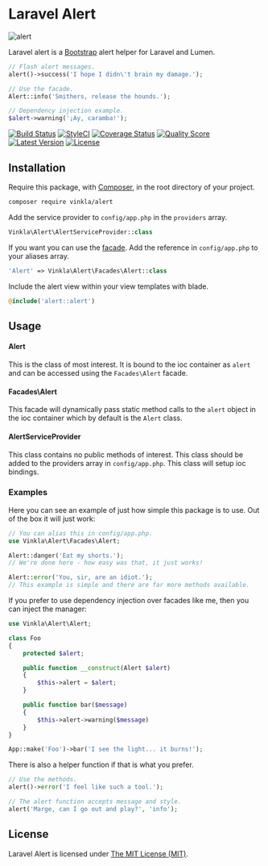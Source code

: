 Laravel Alert
=============

![alert](https://cloud.githubusercontent.com/assets/499192/14135442/b644c34c-f65d-11e5-9a65-528fe1ef84a8.jpg)

Laravel alert is a [Bootstrap](http://getbootstrap.com/) alert helper for Laravel and Lumen.

```php
// Flash alert messages.
alert()->success('I hope I didn\'t brain my damage.');

// Use the facade.
Alert::info('Smithers, release the hounds.');

// Dependency injection example.
$alert->warning('¡Ay, caramba!');
```

[![Build Status](https://img.shields.io/travis/vinkla/laravel-alert/master.svg?style=flat)](https://travis-ci.org/vinkla/laravel-alert)
[![StyleCI](https://styleci.io/repos/54970000/shield?style=flat)](https://styleci.io/repos/54970000)
[![Coverage Status](https://img.shields.io/scrutinizer/coverage/g/vinkla/alert.svg?style=flat)](https://scrutinizer-ci.com/g/vinkla/alert/code-structure)
[![Quality Score](https://img.shields.io/scrutinizer/g/vinkla/alert.svg?style=flat)](https://scrutinizer-ci.com/g/vinkla/alert)
[![Latest Version](https://img.shields.io/github/release/vinkla/alert.svg?style=flat)](https://github.com/vinkla/alert/releases)
[![License](https://img.shields.io/packagist/l/vinkla/alert.svg?style=flat)](https://packagist.org/packages/vinkla/alert)

## Installation
Require this package, with [Composer](https://getcomposer.org/), in the root directory of your project.

```bash
composer require vinkla/alert
```

Add the service provider to `config/app.php` in the `providers` array.

```php
Vinkla\Alert\AlertServiceProvider::class
```

If you want you can use the [facade](http://laravel.com/docs/facades). Add the reference in `config/app.php` to your aliases array.

```php
'Alert' => Vinkla\Alert\Facades\Alert::class
```

Include the alert view within your view templates with blade.

```php
@include('alert::alert')
```

## Usage

#### Alert

This is the class of most interest. It is bound to the ioc container as `alert` and can be accessed using the `Facades\Alert` facade.

#### Facades\Alert

This facade will dynamically pass static method calls to the `alert` object in the ioc container which by default is the `Alert` class.

#### AlertServiceProvider

This class contains no public methods of interest. This class should be added to the providers array in `config/app.php`. This class will setup ioc bindings.

### Examples
Here you can see an example of just how simple this package is to use. Out of the box it will just work:

```php
// You can alias this in config/app.php.
use Vinkla\Alert\Facades\Alert;

Alert::danger('Eat my shorts.');
// We're done here - how easy was that, it just works!

Alert::error('You, sir, are an idiot.');
// This example is simple and there are far more methods available.
```

If you prefer to use dependency injection over facades like me, then you can inject the manager:

```php
use Vinkla\Alert\Alert;

class Foo
{
	protected $alert;

	public function __construct(Alert $alert)
	{
		$this->alert = $alert;
	}

	public function bar($message)
	{
		$this->alert->warning($message)
	}
}

App::make('Foo')->bar('I see the light... it burns!');
```

There is also a helper function if that is what you prefer.

```php
// Use the methods.
alert()->error('I feel like such a tool.');

// The alert function accepts message and style.
alert('Marge, can I go out and play?', 'info');
```


## License

Laravel Alert is licensed under [The MIT License (MIT)](LICENSE).
